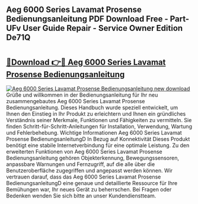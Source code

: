 ## Aeg 6000 Series Lavamat Prosense Bedienungsanleitung PDF Download Free - Part-UFv User Guide Repair - Service Owner Edition De71Q

# <h2><a href="http://df23ih.blite.top/?on=Aeg+6000+Series+Lavamat+Prosense+Bedienungsanleitung">🔗Download 👉🔴 Aeg 6000 Series Lavamat Prosense Bedienungsanleitung</a></h2>

[![Aeg 6000 Series Lavamat Prosense Bedienungsanleitung new download](https://i.imgur.com/lujVjoI.png)](http://df23ih.blite.top/?on=Aeg+6000+Series+Lavamat+Prosense+Bedienungsanleitung)
Grüße und willkommen in der Bedienungsanleitung für Ihr neu zusammengebautes Aeg 6000 Series Lavamat Prosense Bedienungsanleitung. Dieses Handbuch wurde speziell entwickelt, um Ihnen den Einstieg in Ihr Produkt zu erleichtern und Ihnen ein gründliches Verständnis seiner Merkmale, Funktionen und Fähigkeiten zu vermitteln. Sie finden Schritt-für-Schritt-Anleitungen für Installation, Verwendung, Wartung und Fehlerbehebung. Wichtige Informationen Aeg 6000 Series Lavamat Prosense BedienungsanleitungD In Bezug auf Konnektivität Dieses Produkt benötigt eine stabile Internetverbindung für eine optimale Leistung. Zu den erweiterten Funktionen von Aeg 6000 Series Lavamat Prosense Bedienungsanleitung gehören Objekterkennung, Bewegungssensoren, anpassbare Warnungen und Fernzugriff, auf die alle über die Benutzeroberfläche zugegriffen und angepasst werden können. Wir vertrauen darauf, dass das Aeg 6000 Series Lavamat Prosense BedienungsanleitungD eine genaue und detaillierte Ressource für Ihre Bemühungen war, Ihr neues Gerät zu beherrschen. Bei Fragen oder Bedenken wenden Sie sich bitte an unser Kundendienstteam.
